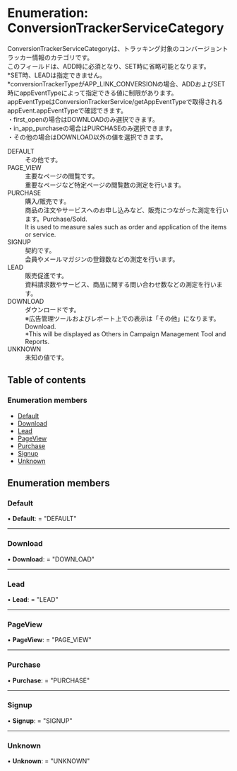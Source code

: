 # Enumeration: ConversionTrackerServiceCategory


<div lang=\"ja\">ConversionTrackerServiceCategoryは、トラッキング対象のコンバージョントラッカー情報のカテゴリです。<br> このフィールドは、ADD時に必須となり、SET時に省略可能となります。<br> *SET時、LEADは指定できません。<br> *conversionTrackerTypeがAPP_LINK_CONVERSIONの場合、ADDおよびSET時にappEventTypeによって指定できる値に制限があります。<br>  appEventTypeはConversionTrackerService/getAppEventTypeで取得されるappEvent.appEventTypeで確認できます。<br> ・first_openの場合はDOWNLOADのみ選択できます。<br> ・in_app_purchaseの場合はPURCHASEのみ選択できます。<br> ・その他の場合はDOWNLOAD以外の値を選択できます。<br> </div>  <dl class=term>   <dt class=\"term__item\">DEFAULT</dt>   <dd class=\"term__desc\"><span lang=\"ja\">その他です。</span></dd>   <dt class=\"term__item\">PAGE_VIEW</dt>   <dd class=\"term__desc\"><span lang=\"ja\">主要なページの閲覧です。<br>重要なページなど特定ページの閲覧数の測定を行います。</span></dd>   <dt class=\"term__item\">PURCHASE</dt>   <dd class=\"term__desc\"><span lang=\"ja\">購入/販売です。<br>商品の注文やサービスへのお申し込みなど、販売につながった測定を行います。</span><span lang=\"en\">Purchase/Sold.<br>It is used to measure sales such as order and application of the items or service.</span></dd>   <dt class=\"term__item\">SIGNUP</dt>   <dd class=\"term__desc\"><span lang=\"ja\">契約です。<br>会員やメールマガジンの登録数などの測定を行います。</span></dd>   <dt class=\"term__item\">LEAD</dt>   <dd class=\"term__desc\"><span lang=\"ja\">販売促進です。<br>資料請求数やサービス、商品に関する問い合わせ数などの測定を行います。</span></dd>   <dt class=\"term__item\">DOWNLOAD</dt>   <dd class=\"term__desc\"><span lang=\"ja\">ダウンロードです。<br>※広告管理ツールおよびレポート上での表示は「その他」になります。</span><span lang=\"en\"> Download.<br> *This will be displayed as Others in Campaign Management Tool and Reports. </span></dd>   <dt class=\"term__item\">UNKNOWN</dt>   <dd class=\"term__desc\"><span lang=\"ja\">未知の値です。</span></dd> </dl>

## Table of contents

### Enumeration members

- [Default](conversiontrackerservicecategory.md#default)
- [Download](conversiontrackerservicecategory.md#download)
- [Lead](conversiontrackerservicecategory.md#lead)
- [PageView](conversiontrackerservicecategory.md#pageview)
- [Purchase](conversiontrackerservicecategory.md#purchase)
- [Signup](conversiontrackerservicecategory.md#signup)
- [Unknown](conversiontrackerservicecategory.md#unknown)

## Enumeration members

### Default

• **Default**: = "DEFAULT"

___

### Download

• **Download**: = "DOWNLOAD"

___

### Lead

• **Lead**: = "LEAD"

___

### PageView

• **PageView**: = "PAGE\_VIEW"

___

### Purchase

• **Purchase**: = "PURCHASE"

___

### Signup

• **Signup**: = "SIGNUP"

___

### Unknown

• **Unknown**: = "UNKNOWN"
